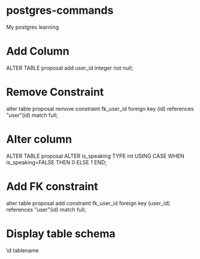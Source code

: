 postgres-commands
=================

My postgres learning 

Add Column
==========

ALTER TABLE proposal add user_id integer not null;

Remove Constraint
=========

alter table proposal remove constraint fk_user_id foreign key (id) references "user"(id) match full; 

Alter column
=====

ALTER TABLE proposal ALTER is_speaking TYPE int USING CASE WHEN is_speaking=FALSE THEN 0 ELSE 1 END;

Add FK constraint
======
alter table proposal add constraint fk_user_id foreign key (user_id) references "user"(id) match full; 

Display table schema
====
\d tablename